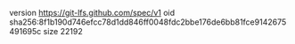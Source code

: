 version https://git-lfs.github.com/spec/v1
oid sha256:8f1b190d746efcc78d1dd846ff0048fdc2bbe176de6bb81fce9142675491695c
size 22192
